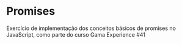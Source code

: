 # Promises
Exercício de implementação dos conceitos básicos de promises no JavaScript, como parte do curso Gama Experience #41
